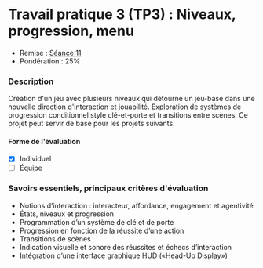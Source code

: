 # Travail pratique 3 (TP3) : <!-- varexp:begin BLOC3 -->Niveaux, progression, menu<!-- varexp:end -->

- Remise : <!-- varexp:begin REMISE_EVS_3 -->[Séance 11](/01-deroulement/11/)<!-- varexp:end -->
- Pondération : <!-- varexp:begin PONDERATION_EVS_3 -->25%<!-- varexp:end -->

### Description

Création d'un jeu avec plusieurs niveaux qui détourne un jeu-base dans une nouvelle direction d'interaction et jouabilité. Exploration de systèmes de progression conditionnel style clé-et-porte et transitions entre scènes. Ce projet peut servir de base pour les projets suivants.

#### Forme de l'évaluation

* [x] Individuel
* [ ] Équipe

### Savoirs essentiels, principaux critères d'évaluation

- Notions d’interaction : interacteur, affordance, engagement et agentivité
- États, niveaux et progression
- Programmation d’un système de clé et de porte
- Progression en fonction de la réussite d’une action
- Transitions de scènes
- Indication visuelle et sonore des réussites et échecs d’interaction
- Intégration d’une interface graphique HUD («Head-Up Display»)
